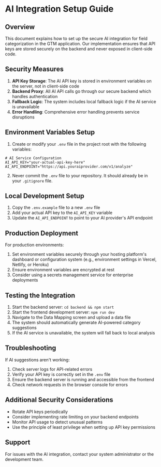 # AI Integration Setup Guide

## Overview

This document explains how to set up the secure AI integration for field categorization in the GTM application. Our implementation ensures that API keys are stored securely on the backend and never exposed in client-side code.

## Security Measures

1. **API Key Storage**: The AI API key is stored in environment variables on the server, not in client-side code
2. **Backend Proxy**: All AI API calls go through our secure backend which handles authentication
3. **Fallback Logic**: The system includes local fallback logic if the AI service is unavailable
4. **Error Handling**: Comprehensive error handling prevents service disruptions

## Environment Variables Setup

1. Create or modify your `.env` file in the project root with the following variables:

```
# AI Service Configuration
AI_API_KEY="your-actual-api-key-here"
AI_API_ENDPOINT="https://api.youraiprovider.com/v1/analyze"
```

2. Never commit the `.env` file to your repository. It should already be in your `.gitignore` file.

## Local Development Setup

1. Copy the `.env.example` file to a new `.env` file
2. Add your actual API key to the `AI_API_KEY` variable
3. Update the `AI_API_ENDPOINT` to point to your AI provider's API endpoint

## Production Deployment

For production environments:

1. Set environment variables securely through your hosting platform's dashboard or configuration system (e.g., environment settings in Vercel, Netlify, or Heroku)
2. Ensure environment variables are encrypted at rest
3. Consider using a secrets management service for enterprise deployments

## Testing the Integration

1. Start the backend server: `cd backend && npm start`
2. Start the frontend development server: `npm run dev`
3. Navigate to the Data Mapping screen and upload a data file
4. The system should automatically generate AI-powered category suggestions
5. If the AI service is unavailable, the system will fall back to local analysis

## Troubleshooting

If AI suggestions aren't working:

1. Check server logs for API-related errors
2. Verify your API key is correctly set in the `.env` file
3. Ensure the backend server is running and accessible from the frontend
4. Check network requests in the browser console for errors

## Additional Security Considerations

- Rotate API keys periodically
- Consider implementing rate limiting on your backend endpoints
- Monitor API usage to detect unusual patterns
- Use the principle of least privilege when setting up API key permissions

## Support

For issues with the AI integration, contact your system administrator or the development team.